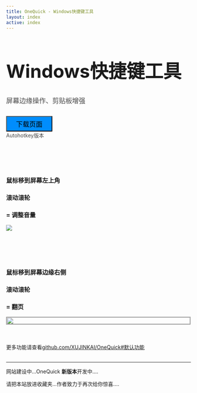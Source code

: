 ```yaml
---
title: OneQuick - Windows快捷键工具
layout: index
active: index
---
```

<div style="margin-top: 10px;"></div>
<h1 class="text-center" style="font-size: 50px;">Windows快捷键工具</h1>
<div class="text-center" style="font-size: 18px; color: rgba(17, 17, 17, 0.77);">屏幕边缘操作、剪贴板增强</div>

<div class="text-center" style="margin-top: 30px;"><a href="/download">
<button class="btn btn-primary" style="font-size: 18px; background-color: #008dfd; padding: 6px 25px;">下载页面</button>
</a></div>

<div class="text-center" style="color: rgba(17, 17, 17, 0.77);">Autohotkey版本</div>

<div class="row" style="margin-top: 100px;">
<div class="col-md-2"></div>
<div class="col-md-4">
	<h3 class="text-center">鼠标移到<b>屏幕左上角</b></h3>
	<h3 class="text-center">滚动滚轮</h3>
	<h3 class="text-center">= <b>调整音量</b></h3>
</div>
<div class="col-md-4">
<img src="https://i.imgur.com/mKVXXmU.gif">
</div>
</div>

<div class="row" style="margin-top: 100px;">
<div class="col-md-2"></div>
<div class="col-md-4 col-md-push-4">
	<h3 class="text-center">鼠标移到<b>屏幕边缘右侧</b></h3>
	<h3 class="text-center">滚动滚轮</h3>
	<h3 class="text-center">= <b>翻页</b></h3>
</div>
<div class="col-md-4 col-md-pull-4" style="border: groove;"><img src="https://i.imgur.com/bhKb22q.gif"></div>
</div>

<div class="text-center" style="margin-top: 50px;">更多功能请查看<a href="https://github.com/XUJINKAI/OneQuick#默认功能">github.com/XUJINKAI/OneQuick#默认功能</a></div>

<br>

---
网站建设中...OneQuick <b>新版本</b>开发中....

请把本站放进收藏夹...作者致力于再次给你惊喜....

<br><br><br>